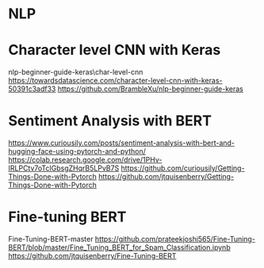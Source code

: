 # __NLP__

# Character level CNN with Keras
nlp-beginner-guide-keras\char-level-cnn
https://towardsdatascience.com/character-level-cnn-with-keras-50391c3adf33
https://github.com/BrambleXu/nlp-beginner-guide-keras


# Sentiment Analysis with BERT
https://www.curiousily.com/posts/sentiment-analysis-with-bert-and-hugging-face-using-pytorch-and-python/
https://colab.research.google.com/drive/1PHv-IRLPCtv7oTcIGbsgZHqrB5LPvB7S
https://github.com/curiousily/Getting-Things-Done-with-Pytorch
https://github.com/jtquisenberry/Getting-Things-Done-with-Pytorch


# Fine-tuning BERT
Fine-Tuning-BERT-master
https://github.com/prateekjoshi565/Fine-Tuning-BERT/blob/master/Fine_Tuning_BERT_for_Spam_Classification.ipynb
https://github.com/jtquisenberry/Fine-Tuning-BERT




